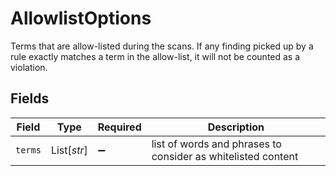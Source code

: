 # AllowlistOptions

Terms that are allow-listed during the scans. If any finding picked up by a rule exactly matches a term in the allow-list, it will not be counted as a violation.


## Fields

| Field                                                        | Type                                                         | Required                                                     | Description                                                  |
| ------------------------------------------------------------ | ------------------------------------------------------------ | ------------------------------------------------------------ | ------------------------------------------------------------ |
| `terms`                                                      | List[*str*]                                                  | :heavy_minus_sign:                                           | list of words and phrases to consider as whitelisted content |